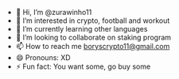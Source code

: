 - 👋 Hi, I’m @zurawinho11
- 👀 I’m interested in crypto, football and workout
- 🌱 I’m currently learning other languages
- 💞️ I’m looking to collaborate on staking program
- 📫 How to reach me boryscrypto11@gmail.com
- 😄 Pronouns: XD
- ⚡ Fun fact: You want some, go buy some 

<!---
zurawinho11/zurawinho11 is a ✨ special ✨ repository because its `README.md` (this file) appears on your GitHub profile.
You can click the Preview link to take a look at your changes.
--->
